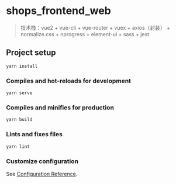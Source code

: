 # shops_frontend_web

> 技术栈：vue2 + vue-cli + vue-router + vuex + axios（封装） + normalize.css + nprogress + element-ui + sass + jest
## Project setup

```
yarn install
```

### Compiles and hot-reloads for development

```
yarn serve
```

### Compiles and minifies for production

```
yarn build
```

### Lints and fixes files

```
yarn lint
```

### Customize configuration

See [Configuration Reference](https://cli.vuejs.org/config/).
